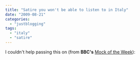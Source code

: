 ```yaml
---
title: "Satire you won't be able to listen to in Italy"
date: "2009-08-21"
categories: 
  - "justblogging"
tags: 
  - "italy"
  - "satire"
---
```


I couldn't help passing this on (from **BBC's** [Mock of the Week](http://en.wikipedia.org/wiki/Mock_the_Week)):
